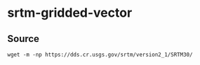 srtm-gridded-vector
===================

Source
------

```
wget -m -np https://dds.cr.usgs.gov/srtm/version2_1/SRTM30/
```
